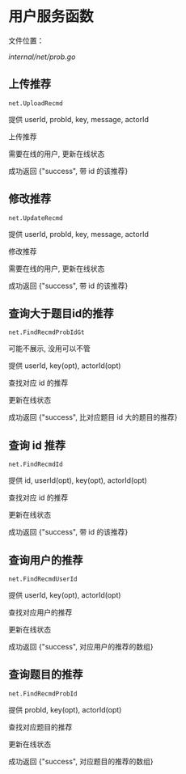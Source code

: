 # 用户服务函数

文件位置：

*internal/net/prob.go*



## 上传推荐  

`net.UploadRecmd`

提供 userId, probId, key, message, actorId

上传推荐

需要在线的用户, 更新在线状态

成功返回 {"success", 带 id 的该推荐}



## 修改推荐

`net.UpdateRecmd`

提供 userId, probId, key, message, actorId

修改推荐

需要在线的用户, 更新在线状态

成功返回 {"success", 带 id 的该推荐}



## 查询大于题目id的推荐

`net.FindRecmdProbIdGt`

可能不展示, 没用可以不管

提供 userId, key(opt), actorId(opt)

查找对应 id 的推荐

更新在线状态

成功返回 {"success", 比对应题目 id 大的题目的推荐}



## 查询 id 推荐

`net.FindRecmdId`

提供 id, userId(opt), key(opt), actorId(opt)

查找对应 id 的推荐

更新在线状态

成功返回 {"success", 带 id 的该推荐}



## 查询用户的推荐  

`net.FindRecmdUserId`

提供 userId, key(opt), actorId(opt)

查找对应用户的推荐

更新在线状态

成功返回 {"success", 对应用户的推荐的数组}



## 查询题目的推荐

`net.FindRecmdProbId`

提供 probId,  key(opt), actorId(opt)

查找对应题目的推荐

更新在线状态

成功返回 {"success", 对应题目的推荐的数组}

